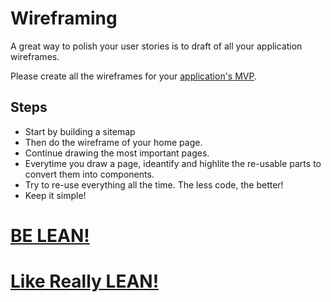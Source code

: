 # Wireframing

A great way to polish your user stories is to draft of all your application wireframes.

Please create all the wireframes for your [application's MVP](https://www.youtube.com/watch?v=joNKkWPafZs).

## Steps
- Start by building a sitemap
- Then do the wireframe of your home page.
- Continue drawing the most important pages.
- Everytime you draw a page, ideantify and highlite the re-usable parts to convert them into components.
- Try to re-use everything all the time. The less code, the better!
- Keep it simple!

# [BE LEAN!](https://www.youtube.com/watch?v=jBlrLqsjIDw)
# [Like Really LEAN!](https://www.youtube.com/watch?v=X2YoHFuWkqs)